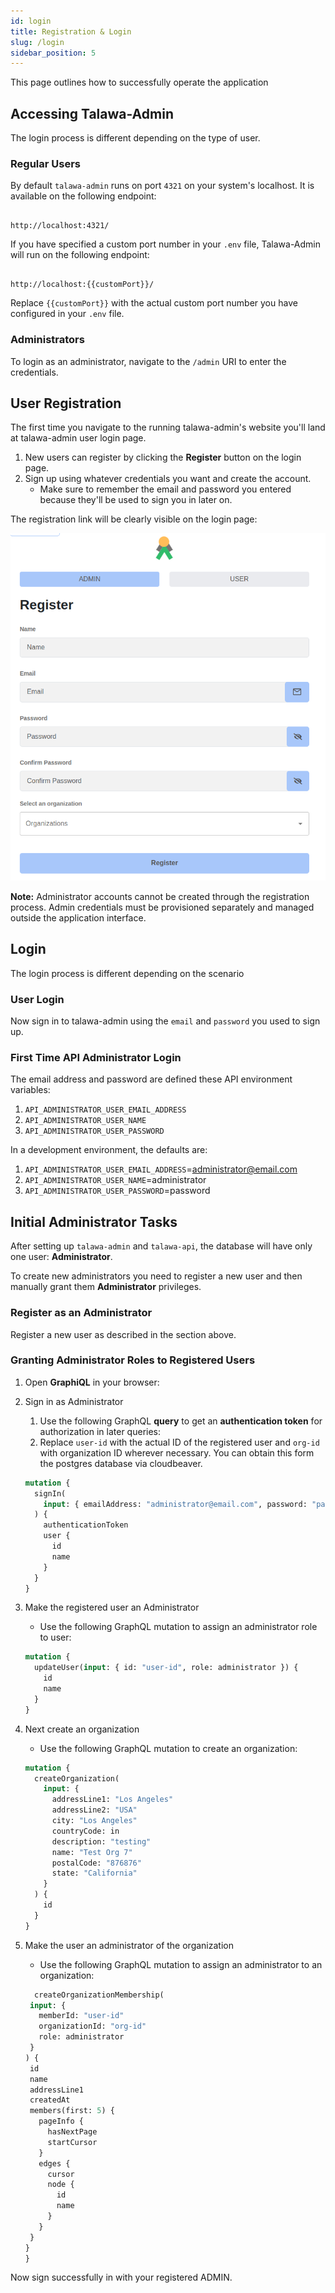 ```yaml
---
id: login
title: Registration & Login
slug: /login
sidebar_position: 5
---
```


This page outlines how to successfully operate the application

## Accessing Talawa-Admin

The login process is different depending on the type of user.

### Regular Users

By default `talawa-admin` runs on port `4321` on your system's localhost. It is available on the following endpoint:

```

http://localhost:4321/

```

If you have specified a custom port number in your `.env` file, Talawa-Admin will run on the following endpoint:

```

http://localhost:{{customPort}}/

```

Replace `{{customPort}}` with the actual custom port number you have configured in your `.env` file.

### Administrators

To login as an administrator, navigate to the `/admin` URI to enter the credentials.

## User Registration

The first time you navigate to the running talawa-admin's website you'll land at talawa-admin user login page.

1. New users can register by clicking the **Register** button on the login page.
2. Sign up using whatever credentials you want and create the account.
   - Make sure to remember the email and password you entered because they'll be used to sign you in later on.

The registration link will be clearly visible on the login page:

![Registering a new user](../../../static/img/markdown/installation/Register.png)

**Note:** Administrator accounts cannot be created through the registration process. Admin credentials must be provisioned separately and managed outside the application interface.

## Login

The login process is different depending on the scenario

### User Login

Now sign in to talawa-admin using the `email` and `password` you used to sign up.

### First Time API Administrator Login

The email address and password are defined these API environment variables:

1. `API_ADMINISTRATOR_USER_EMAIL_ADDRESS`
1. `API_ADMINISTRATOR_USER_NAME`
1. `API_ADMINISTRATOR_USER_PASSWORD`

In a development environment, the defaults are:

1. `API_ADMINISTRATOR_USER_EMAIL_ADDRESS`=administrator@email.com
1. `API_ADMINISTRATOR_USER_NAME`=administrator
1. `API_ADMINISTRATOR_USER_PASSWORD`=password

## Initial Administrator Tasks

After setting up `talawa-admin` and `talawa-api`, the database will have only one user: **Administrator**.

To create new administrators you need to register a new user and then manually grant them **Administrator** privileges.

### Register as an Administrator

Register a new user as described in the section above.

### Granting Administrator Roles to Registered Users

1. Open **GraphiQL** in your browser:

2. Sign in as Administrator

   1. Use the following GraphQL **query** to get an **authentication token** for authorization in later queries:
   2. Replace `user-id` with the actual ID of the registered user and `org-id` with organization ID wherever necessary. You can obtain this form the postgres database via cloudbeaver.

   ```graphql
   mutation {
     signIn(
       input: { emailAddress: "administrator@email.com", password: "password" }
     ) {
       authenticationToken
       user {
         id
         name
       }
     }
   }
   ```

3. Make the registered user an Administrator

   - Use the following GraphQL mutation to assign an administrator role to user:

   ```graphql
   mutation {
     updateUser(input: { id: "user-id", role: administrator }) {
       id
       name
     }
   }
   ```

4. Next create an organization

   - Use the following GraphQL mutation to create an organization:

   ```graphql
   mutation {
     createOrganization(
       input: {
         addressLine1: "Los Angeles"
         addressLine2: "USA"
         city: "Los Angeles"
         countryCode: in
         description: "testing"
         name: "Test Org 7"
         postalCode: "876876"
         state: "California"
       }
     ) {
       id
     }
   }
   ```

5. Make the user an administrator of the organization

   - Use the following GraphQL mutation to assign an administrator to an organization:

   ```graphql
     createOrganizationMembership(
    input: {
      memberId: "user-id"
      organizationId: "org-id"
      role: administrator
    }
   ) {
    id
    name
    addressLine1
    createdAt
    members(first: 5) {
      pageInfo {
        hasNextPage
        startCursor
      }
      edges {
        cursor
        node {
          id
          name
        }
      }
    }
   }
   }
   ```

Now sign successfully in with your registered ADMIN.
